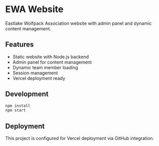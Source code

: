 # EWA Website

Eastlake Wolfpack Association website with admin panel and dynamic content management.

<!-- Last deployment: 2025-01-05 12:45 UTC -->

## Features

- Static website with Node.js backend
- Admin panel for content management
- Dynamic team member loading
- Session management
- Vercel deployment ready

## Development

```bash
npm install
npm start
```

## Deployment

This project is configured for Vercel deployment via GitHub integration. 